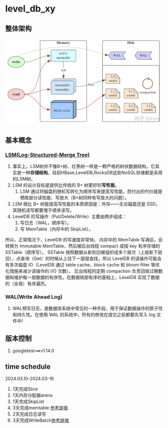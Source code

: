 # level_db_xy
## 整体架构
![Alt text](img/structure.png)
## 基本概念
### [LSM(Log-Structured-Merge Tree)](https://cloud.tencent.com/developer/article/1143750)
1. 事实上，LSM树并不像B+树、红黑树一样是一颗严格的树状数据结构，它其实是一种**存储结构**，目前HBase,LevelDB,RocksDB这些NoSQL存储都是采用的LSM树。
2. LSM 的设计目标是提供比传统的 B+ 树更好的**写性能**。
   1. LSM 通过将磁盘的随机写转化为顺序写来提高写性能，而付出的代价就是牺牲部分读性能、写放大（B+树同样有写放大的问题）。
3. LSM 相比 B+ 树能提高写性能的本质原因是：外存——无论磁盘还是 SSD，其随机读写都要慢于顺序读写。
4. LevelDB 的写操作（Put/Delete/Write）主要由两步组成：
   1. 写日志（WAL，顺序写）。
   2. 写 MemTable（内存中的 SkipList）。

所以，正常情况下，LevelDB 的写速度非常快。
内存中的 MemTable 写满后，会转换为 Immutable MemTable，然后被后台线程 compact 成按 key 有序存储的 SSTable（顺序写）。
SSTable 按照数据从新到旧被组织成多个层次（上层新下层旧），点查询（Get）的时候从上往下一层层查找，所以 LevelDB 的读操作可能会有多次磁盘 IO（LevelDB 通过 table cache、block cache 和 bloom filter 等优化措施来减少读操作的 I/O 次数）。
后台线程的定期 compaction 负责回收过期数据和维护每一层数据的有序性。在数据局部有序的基础上，LevelDB 实现了数据的（全局）有序遍历。

### WAL(Write Ahead Log)
1. WAL预写日志，是数据库系统中常见的一种手段，用于保证数据操作的原子性和持久性。在使用 WAL 的系统中，所有的修改在提交之前都要先写入 log 文件中!

## 版本控制
1. googletest==>v1.14.0
## time schedule
2024.03.10-2024.03-16
1. 1天完成Slice
2. 1天内存分配器arena
3. 1天完成SkipList
4. 3天完成memtable [参考链接](https://cloud.tencent.com/developer/article/1625049)
5. 2天完成日志读写
6. 3天完成WriteBatch[参考链接](https://xiaobazhang.github.io/2019/01/30/leveldb%E4%B8%ADWriteBatch%E5%86%99%E6%93%8D%E4%BD%9C/)
